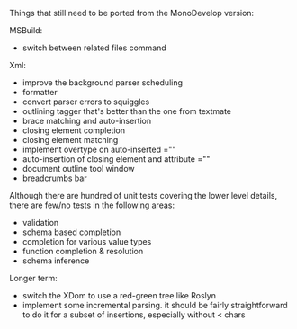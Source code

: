 Things that still need to be ported from the MonoDevelop version:

MSBuild:

* switch between related files command

Xml:

* improve the background parser scheduling
* formatter
* convert parser errors to squiggles
* outlining tagger that's better than the one from textmate
* brace matching and auto-insertion
* closing element completion
* closing element matching
* implement overtype on auto-inserted =""
* auto-insertion of closing element and attribute =""
* document outline tool window
* breadcrumbs bar

Although there are hundred of unit tests covering the lower level details, there are few/no tests in the following areas:

* validation
* schema based completion
* completion for various value types
* function completion & resolution
* schema inference

Longer term:

* switch the XDom to use a red-green tree like Roslyn
* implement some incremental parsing. it should be fairly straightforward to do it for a subset of insertions, especially without < chars
